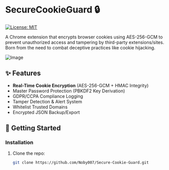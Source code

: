 # SecureCookieGuard 🔒

[![License: MIT](https://img.shields.io/badge/License-MIT-blue.svg)](https://opensource.org/licenses/MIT)

A Chrome extension that encrypts browser cookies using AES-256-GCM to prevent unauthorized access and tampering by third-party extensions/sites. Born from the need to combat deceptive practices like cookie hijacking.

![Image](https://github.com/user-attachments/assets/7977e300-2523-4b2b-980a-525836dec5a8)

## ✨ Features
- **Real-Time Cookie Encryption** (AES-256-GCM + HMAC Integrity)
- Master Password Protection (PBKDF2 Key Derivation)
- GDPR/CCPA Compliance Logging
- Tamper Detection & Alert System
- Whitelist Trusted Domains
- Encrypted JSON Backup/Export

## 🚀 Getting Started

### Installation
1. Clone the repo:
   ```bash
   git clone https://github.com/Noby007/Secure-Cookie-Guard.git
